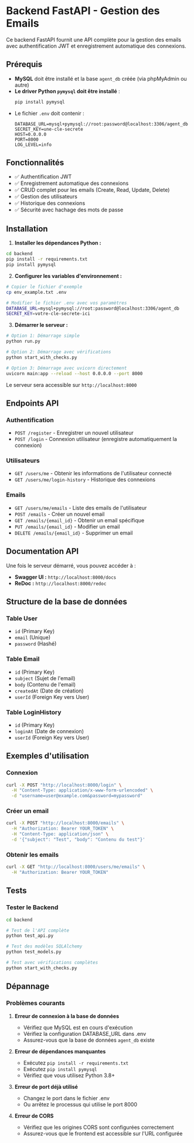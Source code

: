 # Backend FastAPI - Gestion des Emails

Ce backend FastAPI fournit une API complète pour la gestion des emails avec authentification JWT et enregistrement automatique des connexions.

## Prérequis

- **MySQL** doit être installé et la base `agent_db` créée (via phpMyAdmin ou autre)
- **Le driver Python `pymysql` doit être installé** :
  ```bash
  pip install pymysql
  ```
- Le fichier `.env` doit contenir :
  ```env
  DATABASE_URL=mysql+pymysql://root:password@localhost:3306/agent_db
  SECRET_KEY=une-cle-secrete
  HOST=0.0.0.0
  PORT=8000
  LOG_LEVEL=info
  ```

## Fonctionnalités

- ✅ Authentification JWT
- ✅ Enregistrement automatique des connexions
- ✅ CRUD complet pour les emails (Create, Read, Update, Delete)
- ✅ Gestion des utilisateurs
- ✅ Historique des connexions
- ✅ Sécurité avec hachage des mots de passe

## Installation

1. **Installer les dépendances Python :**
```bash
cd backend
pip install -r requirements.txt
pip install pymysql
```

2. **Configurer les variables d'environnement :**
```bash
# Copier le fichier d'exemple
cp env_example.txt .env

# Modifier le fichier .env avec vos paramètres
DATABASE_URL=mysql+pymysql://root:password@localhost:3306/agent_db
SECRET_KEY=votre-cle-secrete-ici
```

3. **Démarrer le serveur :**
```bash
# Option 1: Démarrage simple
python run.py

# Option 2: Démarrage avec vérifications
python start_with_checks.py

# Option 3: Démarrage avec uvicorn directement
uvicorn main:app --reload --host 0.0.0.0 --port 8000
```

Le serveur sera accessible sur `http://localhost:8000`

## Endpoints API

### Authentification
- `POST /register` - Enregistrer un nouvel utilisateur
- `POST /login` - Connexion utilisateur (enregistre automatiquement la connexion)

### Utilisateurs
- `GET /users/me` - Obtenir les informations de l'utilisateur connecté
- `GET /users/me/login-history` - Historique des connexions

### Emails
- `GET /users/me/emails` - Liste des emails de l'utilisateur
- `POST /emails` - Créer un nouvel email
- `GET /emails/{email_id}` - Obtenir un email spécifique
- `PUT /emails/{email_id}` - Modifier un email
- `DELETE /emails/{email_id}` - Supprimer un email

## Documentation API

Une fois le serveur démarré, vous pouvez accéder à :
- **Swagger UI :** `http://localhost:8000/docs`
- **ReDoc :** `http://localhost:8000/redoc`

## Structure de la base de données

### Table User
- `id` (Primary Key)
- `email` (Unique)
- `password` (Hashé)

### Table Email
- `id` (Primary Key)
- `subject` (Sujet de l'email)
- `body` (Contenu de l'email)
- `createdAt` (Date de création)
- `userId` (Foreign Key vers User)

### Table LoginHistory
- `id` (Primary Key)
- `loginAt` (Date de connexion)
- `userId` (Foreign Key vers User)

## Exemples d'utilisation

### Connexion
```bash
curl -X POST "http://localhost:8000/login" \
  -H "Content-Type: application/x-www-form-urlencoded" \
  -d "username=user@example.com&password=mypassword"
```

### Créer un email
```bash
curl -X POST "http://localhost:8000/emails" \
  -H "Authorization: Bearer YOUR_TOKEN" \
  -H "Content-Type: application/json" \
  -d '{"subject": "Test", "body": "Contenu du test"}'
```

### Obtenir les emails
```bash
curl -X GET "http://localhost:8000/users/me/emails" \
  -H "Authorization: Bearer YOUR_TOKEN"
```

## Tests

### Tester le Backend

```bash
cd backend

# Test de l'API complète
python test_api.py

# Test des modèles SQLAlchemy
python test_models.py

# Test avec vérifications complètes
python start_with_checks.py
```

## Dépannage

### Problèmes courants

1. **Erreur de connexion à la base de données**
   - Vérifiez que MySQL est en cours d'exécution
   - Vérifiez la configuration DATABASE_URL dans .env
   - Assurez-vous que la base de données `agent_db` existe

2. **Erreur de dépendances manquantes**
   - Exécutez `pip install -r requirements.txt`
   - Exécutez `pip install pymysql`
   - Vérifiez que vous utilisez Python 3.8+

3. **Erreur de port déjà utilisé**
   - Changez le port dans le fichier .env
   - Ou arrêtez le processus qui utilise le port 8000

4. **Erreur de CORS**
   - Vérifiez que les origines CORS sont configurées correctement
   - Assurez-vous que le frontend est accessible sur l'URL configurée 